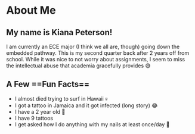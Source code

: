 # About Me
## My name is Kiana Peterson\!
I am currently an ECE major (I think we all are, though) going down the embedded pathway. This is my second quarter back after 2 years off from school. While it was nice to not worry about assignments, I seem to miss the intellectual abuse that academia gracefully provides :sweat_smile:

## A Few ==Fun Facts==
- I almost died trying to surf in Hawaii :skull:
- I got a tattoo in Jamaica and it got infected (long story) :joy:
- I have a 2 year old :girl:
- I have 9 tattoos
- I get asked how I do anything with my nails at least once/day :nail_care: